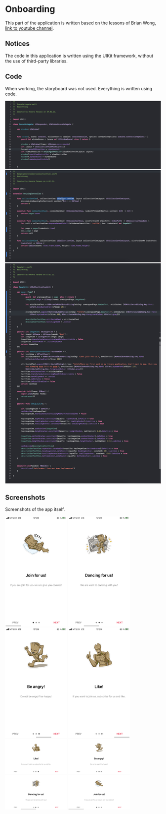 Onboarding
============

This part of the application is written based on the lessons of Brian Wong, [link to youtube channel](https://www.youtube.com/channel/UCuP2vJ6kRutQBfRmdcI92mA).

## Notices
The code in this application is written using the UIKit framework, without the use of third-party libraries.

## Code
When working, the storyboard was not used. Everything is written using code.

![SceneDelegate](https://github.com/konoin/Onboarding/blob/main/Image/SceneDelegate.jpg)
![Code](https://github.com/konoin/Onboarding/blob/main/Image/Code.jpg)
![PageCell](https://github.com/konoin/Onboarding/blob/main/Image/PageCell.jpg)

## Screenshots
Screenshots of the app itself.

<img src="https://github.com/konoin/Onboarding/blob/main/Image/Screen/IMG_0596.PNG" width="200">
<img src="https://github.com/konoin/Onboarding/blob/main/Image/Screen/IMG_0597.PNG" width="200">
<img src="https://github.com/konoin/Onboarding/blob/main/Image/Screen/IMG_0598.PNG" width="200">
<img src="https://github.com/konoin/Onboarding/blob/main/Image/Screen/IMG_0599.PNG" width="200">
<img src="https://github.com/konoin/Onboarding/blob/main/Image/Screen/IMG_0600.PNG" width="200">
<img src="https://github.com/konoin/Onboarding/blob/main/Image/Screen/IMG_0601.PNG" width="200">
<img src="https://github.com/konoin/Onboarding/blob/main/Image/Screen/IMG_0602.PNG" width="200">
<img src="https://github.com/konoin/Onboarding/blob/main/Image/Screen/IMG_0603.PNG" width="200">
